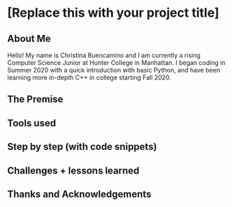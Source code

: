 # [Replace this with your project title]

## About Me
Hello! My name is Christina Buencamino and I am currently a rising Computer Science Junior at Hunter College in Manhattan. I began coding in Summer 2020 with a quick introduction with basic Python, and have been learning more in-depth C++ in college starting Fall 2020. 
## The Premise

## Tools used

## Step by step (with code snippets)

## Challenges + lessons learned

## Thanks and Acknowledgements
